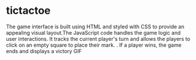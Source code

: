 # tictactoe
The game interface is built using HTML and styled with CSS to provide an appealing visual layout.The JavaScript code handles the game logic and user interactions. It tracks the current player's turn and allows the players to click on an empty square to place their mark. . If a player wins, the game ends and displays a victory GIF
